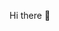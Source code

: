 Hi there 👋
<!--
**Akynovia/akynovia** is a ✨ _special_ ✨ repository because its `README.md` (this file) appears on your GitHub profile.

Here's some basic information about the Akynovia-ai project:

- 🤖 Akynovia-ai is a Python script that uses the W3M browser to display information in the Linux terminal.
- 💻 To use the virtual assistant, simply run the `akynovia.py` file in a terminal. The script will start and display a welcome message, followed by a prompt where you can enter commands.
- 🚀 The Akynovia-ai project is open for collaboration and contributions from the community.
- 📝 The Akynovia-ai project is licensed under the Creative Commons Attribution-NonCommercial-ShareAlike 4.0 International Public License.

Here are some ideas to get you started:

- 🔭 I’m currently working on improving the AKYNOVIA virtual assistant and adding new features.
- 🌱 I’m currently learning more about natural language processing and machine learning.
- 👯 I’m looking to collaborate on open source projects related to Python and artificial intelligence.
- 💬 Ask me about the AKYNOVIA project or any questions related to Python and AI.
- 📫 You can reach me by sending an email.
- ⚡ Fun fact: The name "Akynovia-ai" is derived from "intelligence assistant" and "Akynovia" - where Akynovia is the name of a character in a book I'm working on about artificial intelligence..
-->
